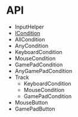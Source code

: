 # API

* InputHelper
* [ICondition](ICondition.md)
* AllCondition
* AnyCondition
* KeyboardCondition
* MouseCondition
* GamePadCondition
* AnyGamePadCondition
* Track
  * KeyboardCondition
  * MouseCondition
  * GamePadCondition
* MouseButton
* GamePadButton
